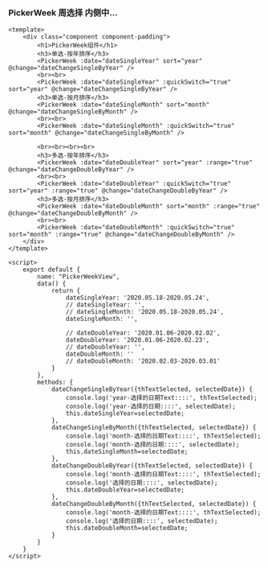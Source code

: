 ### PickerWeek 周选择 内侧中...

<template>
    <div class="component component-padding">
        <h1>PickerWeek组件</h1>
        <h3>单选-按年排序</h3>
        <PickerWeek :date="dateSingleYear" sort="year" @change="dateChangeSingleByYear" />
        <br><br>
        <PickerWeek :date="dateSingleYear" :quickSwitch="true" sort="year" @change="dateChangeSingleByYear" />
        <h3>单选-按月排序</h3>
        <PickerWeek :date="dateSingleMonth" sort="month" @change="dateChangeSingleByMonth" />
        <br><br>
        <PickerWeek :date="dateSingleMonth" :quickSwitch="true" sort="month" @change="dateChangeSingleByMonth" />
        <br><br><br><br>
        <h3>多选-按年排序</h3>
        <PickerWeek :date="dateDoubleYear" sort="year" :range="true" @change="dateChangeDoubleByYear" />
        <br><br>
        <PickerWeek :date="dateDoubleYear" :quickSwitch="true" sort="year" :range="true" @change="dateChangeDoubleByYear" />
        <h3>多选-按月排序</h3>
        <PickerWeek :date="dateDoubleMonth" sort="month" :range="true" @change="dateChangeDoubleByMonth" />
        <br><br>
        <PickerWeek :date="dateDoubleMonth" :quickSwitch="true" sort="month" :range="true" @change="dateChangeDoubleByMonth" />
    </div>
</template>

<script>
    export default {
        name: "PickerWeekView",
        data() {
            return {
                dateSingleYear: '2020.05.18-2020.05.24',
                // dateSingleYear: '',
                // dateSingleMonth: '2020.05.18-2020.05.24',
                dateSingleMonth: '',

                // dateDoubleYear: '2020.01.06-2020.02.02',
                dateDoubleYear: '2020.01.06-2020.02.23',
                // dateDoubleYear: '',
                dateDoubleMonth: ''
                // dateDoubleMonth: '2020.02.03-2020.03.01'
            }
        },
        methods: {
            dateChangeSingleByYear({thTextSelected, selectedDate}) {
                console.log('year-选择的日期Text::::', thTextSelected);
                console.log('year-选择的日期::::', selectedDate);
                this.dateSingleYear=selectedDate;
            },
            dateChangeSingleByMonth({thTextSelected, selectedDate}) {
                console.log('month-选择的日期Text::::', thTextSelected);
                console.log('month-选择的日期::::', selectedDate);
                this.dateSingleMonth=selectedDate;
            },
            dateChangeDoubleByYear({thTextSelected, selectedDate}) {
                console.log('month-选择的日期Text::::', thTextSelected);
                console.log('选择的日期::::', selectedDate);
                this.dateDoubleYear=selectedDate;
            },
            dateChangeDoubleByMonth({thTextSelected, selectedDate}) {
                console.log('month-选择的日期Text::::', thTextSelected);
                console.log('选择的日期::::', selectedDate);
                this.dateDoubleMonth=selectedDate;
            }
        }
    }
</script>

```vue
<template>
    <div class="component component-padding">
        <h1>PickerWeek组件</h1>
        <h3>单选-按年排序</h3>
        <PickerWeek :date="dateSingleYear" sort="year" @change="dateChangeSingleByYear" />
        <br><br>
        <PickerWeek :date="dateSingleYear" :quickSwitch="true" sort="year" @change="dateChangeSingleByYear" />
        <h3>单选-按月排序</h3>
        <PickerWeek :date="dateSingleMonth" sort="month" @change="dateChangeSingleByMonth" />
        <br><br>
        <PickerWeek :date="dateSingleMonth" :quickSwitch="true" sort="month" @change="dateChangeSingleByMonth" />

        <br><br><br><br>
        <h3>多选-按年排序</h3>
        <PickerWeek :date="dateDoubleYear" sort="year" :range="true" @change="dateChangeDoubleByYear" />
        <br><br>
        <PickerWeek :date="dateDoubleYear" :quickSwitch="true" sort="year" :range="true" @change="dateChangeDoubleByYear" />
        <h3>多选-按月排序</h3>
        <PickerWeek :date="dateDoubleMonth" sort="month" :range="true" @change="dateChangeDoubleByMonth" />
        <br><br>
        <PickerWeek :date="dateDoubleMonth" :quickSwitch="true" sort="month" :range="true" @change="dateChangeDoubleByMonth" />
    </div>
</template>

<script>
    export default {
        name: "PickerWeekView",
        data() {
            return {
                dateSingleYear: '2020.05.18-2020.05.24',
                // dateSingleYear: '',
                // dateSingleMonth: '2020.05.18-2020.05.24',
                dateSingleMonth: '',

                // dateDoubleYear: '2020.01.06-2020.02.02',
                dateDoubleYear: '2020.01.06-2020.02.23',
                // dateDoubleYear: '',
                dateDoubleMonth: ''
                // dateDoubleMonth: '2020.02.03-2020.03.01'
            }
        },
        methods: {
            dateChangeSingleByYear({thTextSelected, selectedDate}) {
                console.log('year-选择的日期Text::::', thTextSelected);
                console.log('year-选择的日期::::', selectedDate);
                this.dateSingleYear=selectedDate;
            },
            dateChangeSingleByMonth({thTextSelected, selectedDate}) {
                console.log('month-选择的日期Text::::', thTextSelected);
                console.log('month-选择的日期::::', selectedDate);
                this.dateSingleMonth=selectedDate;
            },
            dateChangeDoubleByYear({thTextSelected, selectedDate}) {
                console.log('month-选择的日期Text::::', thTextSelected);
                console.log('选择的日期::::', selectedDate);
                this.dateDoubleYear=selectedDate;
            },
            dateChangeDoubleByMonth({thTextSelected, selectedDate}) {
                console.log('month-选择的日期Text::::', thTextSelected);
                console.log('选择的日期::::', selectedDate);
                this.dateDoubleMonth=selectedDate;
            }
        }
    }
</script>

```